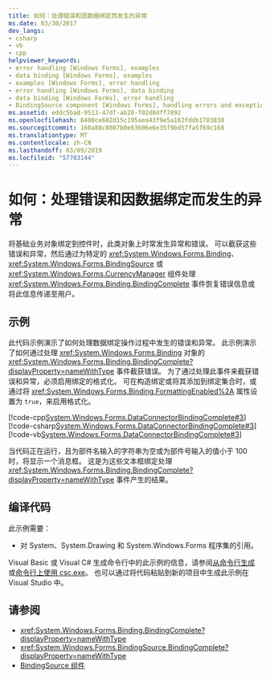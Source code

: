 ```yaml
---
title: 如何：处理错误和因数据绑定而发生的异常
ms.date: 03/30/2017
dev_langs:
- csharp
- vb
- cpp
helpviewer_keywords:
- error handling [Windows Forms], examples
- data binding [Windows Forms], examples
- examples [Windows Forms], error handling
- error handling [Windows Forms], data binding
- data binding [Windows Forms], error handling
- BindingSource component [Windows Forms], handling errors and exceptions
ms.assetid: eddc5bad-9513-47df-ab28-f02d8dff7892
ms.openlocfilehash: 8400ce602d15c195aea43f9e5a162fddb1783830
ms.sourcegitcommit: 160a88c8087b0e63606e6e35f9bd57fa5f69c168
ms.translationtype: MT
ms.contentlocale: zh-CN
ms.lasthandoff: 03/09/2019
ms.locfileid: "57703144"
---
```

# <a name="how-to-handle-errors-and-exceptions-that-occur-with-databinding"></a>如何：处理错误和因数据绑定而发生的异常
将基础业务对象绑定到控件时，此类对象上时常发生异常和错误。 可以截获这些错误和异常，然后通过为特定的 <xref:System.Windows.Forms.Binding>、<xref:System.Windows.Forms.BindingSource> 或 <xref:System.Windows.Forms.CurrencyManager> 组件处理 <xref:System.Windows.Forms.Binding.BindingComplete> 事件恢复错误信息或将此信息传递至用户。  
  
## <a name="example"></a>示例  
 此代码示例演示了如何处理数据绑定操作过程中发生的错误和异常。 此示例演示了如何通过处理 <xref:System.Windows.Forms.Binding> 对象的 <xref:System.Windows.Forms.Binding.BindingComplete?displayProperty=nameWithType> 事件截获错误。 为了通过处理此事件来截获错误和异常，必须启用绑定的格式化。 可在构造绑定或将其添加到绑定集合时，或通过将 <xref:System.Windows.Forms.Binding.FormattingEnabled%2A> 属性设置为 `true`，来启用格式化。  
  
 [!code-cpp[System.Windows.Forms.DataConnectorBindingComplete#3](~/samples/snippets/cpp/VS_Snippets_Winforms/System.Windows.Forms.DataConnectorBindingComplete/CPP/form1.cpp#3)]
 [!code-csharp[System.Windows.Forms.DataConnectorBindingComplete#3](~/samples/snippets/csharp/VS_Snippets_Winforms/System.Windows.Forms.DataConnectorBindingComplete/CS/form1.cs#3)]
 [!code-vb[System.Windows.Forms.DataConnectorBindingComplete#3](~/samples/snippets/visualbasic/VS_Snippets_Winforms/System.Windows.Forms.DataConnectorBindingComplete/VB/form1.vb#3)]  
  
 当代码正在运行，且为部件名输入的字符串为空或为部件号输入的值小于 100 时，将显示一个消息框。 这是为这些文本框绑定处理 <xref:System.Windows.Forms.Binding.BindingComplete?displayProperty=nameWithType> 事件产生的结果。  
  
## <a name="compiling-the-code"></a>编译代码  
 此示例需要：  
  
-   对 System、System.Drawing 和 System.Windows.Forms 程序集的引用。  
  
 Visual Basic 或 Visual C# 生成命令行中的此示例的信息，请参阅[从命令行生成](../../../visual-basic/reference/command-line-compiler/building-from-the-command-line.md)或[命令行上使用 csc.exe](../../../csharp/language-reference/compiler-options/command-line-building-with-csc-exe.md)。 也可以通过将代码粘贴到新的项目中生成此示例在 Visual Studio 中。  
  
## <a name="see-also"></a>请参阅
- <xref:System.Windows.Forms.Binding.BindingComplete?displayProperty=nameWithType>
- <xref:System.Windows.Forms.BindingSource.BindingComplete?displayProperty=nameWithType>
- [BindingSource 组件](bindingsource-component.md)
